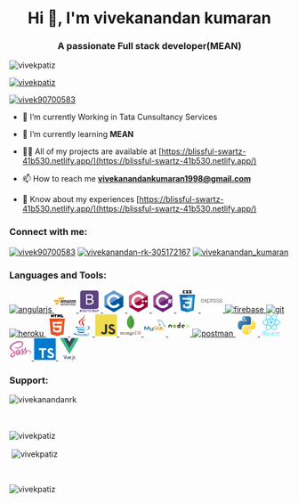 <h1 align="center">Hi 👋, I'm vivekanandan kumaran</h1>
<h3 align="center">A passionate Full stack developer(MEAN)</h3>

<p align="left"> <img src="https://komarev.com/ghpvc/?username=vivekpatiz&label=Profile%20views&color=0e75b6&style=flat" alt="vivekpatiz" /> </p>

<p align="left"> <a href="https://github.com/ryo-ma/github-profile-trophy"><img src="https://github-profile-trophy.vercel.app/?username=vivekpatiz" alt="vivekpatiz" /></a> </p>

<p align="left"> <a href="https://twitter.com/vivek90700583" target="blank"><img src="https://img.shields.io/twitter/follow/vivek90700583?logo=twitter&style=for-the-badge" alt="vivek90700583" /></a> </p>

- 🔭 I’m currently Working in Tata Cunsultancy Services

- 🌱 I’m currently learning **MEAN**

- 👨‍💻 All of my projects are available at [https://blissful-swartz-41b530.netlify.app/](https://blissful-swartz-41b530.netlify.app/)

- 📫 How to reach me **vivekanandankumaran1998@gmail.com**

- 📄 Know about my experiences [https://blissful-swartz-41b530.netlify.app/](https://blissful-swartz-41b530.netlify.app/)

<h3 align="left">Connect with me:</h3>
<p align="left">
<a href="https://twitter.com/vivek90700583" target="blank"><img align="center" src="https://raw.githubusercontent.com/rahuldkjain/github-profile-readme-generator/neutral-icons/src/images/icons/Social/twitter.svg" alt="vivek90700583" height="30" width="40" /></a>
<a href="https://linkedin.com/in/vivekanandan-rk-305172167" target="blank"><img align="center" src="https://raw.githubusercontent.com/rahuldkjain/github-profile-readme-generator/neutral-icons/src/images/icons/Social/linked-in-alt.svg" alt="vivekanandan-rk-305172167" height="30" width="40" /></a>
<a href="https://instagram.com/vivekanandan_kumaran" target="blank"><img align="center" src="https://raw.githubusercontent.com/rahuldkjain/github-profile-readme-generator/neutral-icons/src/images/icons/Social/instagram.svg" alt="vivekanandan_kumaran" height="30" width="40" /></a>
</p>

<h3 align="left">Languages and Tools:</h3>
<p align="left"> <a href="https://angular.io" target="_blank"> <img src="https://malalaikavingan.000webhostapp.com/AngularJS-Shield.svg" alt="angularjs" width="40" height="40"/> </a> <a href="https://github.com/vivekanandanrk" target="_blank"> <img src="https://raw.githubusercontent.com/devicons/devicon/master/icons/amazonwebservices/amazonwebservices-original-wordmark.svg" alt="aws" width="40" height="40"/> </a> <a href="https://getbootstrap.com" target="_blank"> <img src="https://raw.githubusercontent.com/devicons/devicon/master/icons/bootstrap/bootstrap-plain-wordmark.svg" alt="bootstrap" width="40" height="40"/> </a> <a href="https://www.cprogramming.com/" target="_blank"> <img src="https://raw.githubusercontent.com/devicons/devicon/master/icons/c/c-original.svg" alt="c" width="40" height="40"/> </a> <a href="https://www.w3schools.com/cpp/" target="_blank"> <img src="https://raw.githubusercontent.com/devicons/devicon/master/icons/cplusplus/cplusplus-original.svg" alt="cplusplus" width="40" height="40"/> </a> <a href="https://www.w3schools.com/cs/" target="_blank"> <img src="https://raw.githubusercontent.com/devicons/devicon/master/icons/csharp/csharp-original.svg" alt="csharp" width="40" height="40"/> </a> <a href="https://www.w3schools.com/css/" target="_blank"> <img src="https://raw.githubusercontent.com/devicons/devicon/master/icons/css3/css3-original-wordmark.svg" alt="css3" width="40" height="40"/> </a> <a href="https://expressjs.com" target="_blank"> <img src="https://raw.githubusercontent.com/devicons/devicon/master/icons/express/express-original-wordmark.svg" alt="express" width="40" height="40"/> </a> <a href="https://firebase.google.com/" target="_blank"> <img src="https://www.vectorlogo.zone/logos/firebase/firebase-icon.svg" alt="firebase" width="40" height="40"/> </a> <a href="https://git-scm.com/" target="_blank"> <img src="https://www.vectorlogo.zone/logos/git-scm/git-scm-icon.svg" alt="git" width="40" height="40"/> </a> <a href="https://heroku.com" target="_blank"> <img src="https://www.vectorlogo.zone/logos/heroku/heroku-icon.svg" alt="heroku" width="40" height="40"/> </a> <a href="https://www.w3.org/html/" target="_blank"> <img src="https://raw.githubusercontent.com/devicons/devicon/master/icons/html5/html5-original-wordmark.svg" alt="html5" width="40" height="40"/> </a> <a href="https://www.java.com" target="_blank"> <img src="https://raw.githubusercontent.com/devicons/devicon/master/icons/java/java-original.svg" alt="java" width="40" height="40"/> </a> <a href="https://developer.mozilla.org/en-US/docs/Web/JavaScript" target="_blank"> <img src="https://raw.githubusercontent.com/devicons/devicon/master/icons/javascript/javascript-original.svg" alt="javascript" width="40" height="40"/> </a> <a href="https://www.mongodb.com/" target="_blank"> <img src="https://raw.githubusercontent.com/devicons/devicon/master/icons/mongodb/mongodb-original-wordmark.svg" alt="mongodb" width="40" height="40"/> </a> <a href="https://www.mysql.com/" target="_blank"> <img src="https://raw.githubusercontent.com/devicons/devicon/master/icons/mysql/mysql-original-wordmark.svg" alt="mysql" width="40" height="40"/> </a> <a href="https://nodejs.org" target="_blank"> <img src="https://raw.githubusercontent.com/devicons/devicon/master/icons/nodejs/nodejs-original-wordmark.svg" alt="nodejs" width="40" height="40"/> </a> <a href="https://postman.com" target="_blank"> <img src="https://www.vectorlogo.zone/logos/getpostman/getpostman-icon.svg" alt="postman" width="40" height="40"/> </a> <a href="https://www.python.org" target="_blank"> <img src="https://raw.githubusercontent.com/devicons/devicon/master/icons/python/python-original.svg" alt="python" width="40" height="40"/> </a> <a href="https://reactjs.org/" target="_blank"> <img src="https://raw.githubusercontent.com/devicons/devicon/master/icons/react/react-original-wordmark.svg" alt="react" width="40" height="40"/> </a> <a href="https://sass-lang.com" target="_blank"> <img src="https://raw.githubusercontent.com/devicons/devicon/master/icons/sass/sass-original.svg" alt="sass" width="40" height="40"/> </a> <a href="https://www.typescriptlang.org/" target="_blank"> <img src="https://raw.githubusercontent.com/devicons/devicon/master/icons/typescript/typescript-original.svg" alt="typescript" width="40" height="40"/> </a> <a href="https://vuejs.org/" target="_blank"> <img src="https://raw.githubusercontent.com/devicons/devicon/master/icons/vuejs/vuejs-original-wordmark.svg" alt="vuejs" width="40" height="40"/> </a> </p>

<h3 align="left">Support:</h3>
<p><a href="https://www.buymeacoffee.com/vivekanandanrk"> <img align="left" src="https://cdn.buymeacoffee.com/buttons/v2/default-yellow.png" height="50" width="210" alt="vivekanandanrk" /></a></p><br><br>
<br>
<p><img align="left" src="https://github-readme-stats.vercel.app/api/top-langs?username=vivekpatiz&show_icons=true&locale=en&layout=compact" alt="vivekpatiz" /></p>
<br>
<p>&nbsp;<img align="center" src="https://github-readme-stats.vercel.app/api?username=vivekpatiz&show_icons=true&locale=en" alt="vivekpatiz" /></p>
<br>
<p><img align="center" src="https://github-readme-streak-stats.herokuapp.com/?user=vivekpatiz&" alt="vivekpatiz" /></p>

